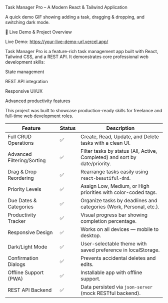 Task Manager Pro – A Modern React & Tailwind Application


A quick demo GIF showing adding a task, dragging & dropping, and switching dark mode.

🚀 Live Demo & Project Overview

Live Demo: https://your-live-demo-url.vercel.app/

Task Manager Pro is a feature-rich task management app built with React, Tailwind CSS, and a REST API. It demonstrates core professional web development skills:

State management

REST API integration

Responsive UI/UX

Advanced productivity features

This project was built to showcase production-ready skills for freelance and full-time web development roles.


| Feature                    | Status | Description                                                                |
| -------------------------- | ------ | -------------------------------------------------------------------------- |
| Full CRUD Operations       | ✅      | Create, Read, Update, and Delete tasks with a clean UI.                    |
| Advanced Filtering/Sorting | ✅      | Filter tasks by status (All, Active, Completed) and sort by date/priority. |
| Drag & Drop Reordering     | ✅      | Rearrange tasks easily using `react-beautiful-dnd`.                        |
| Priority Levels            | ✅      | Assign Low, Medium, or High priorities with color-coded tags.              |
| Due Dates & Categories     | ✅      | Organize tasks by deadlines and categories (Work, Personal, etc.).         |
| Productivity Tracker       | ✅      | Visual progress bar showing completion percentage.                         |
| Responsive Design          | ✅      | Works on all devices — mobile to desktop.                                  |
| Dark/Light Mode            | ✅      | User-selectable theme with saved preference in localStorage.               |
| Confirmation Dialogs       | ✅      | Prevents accidental deletes and edits.                                     |
| Offline Support (PWA)      | ✅      | Installable app with offline support.                                      |
| REST API Backend           | ✅      | Data persisted via `json-server` (mock RESTful backend).                   |

